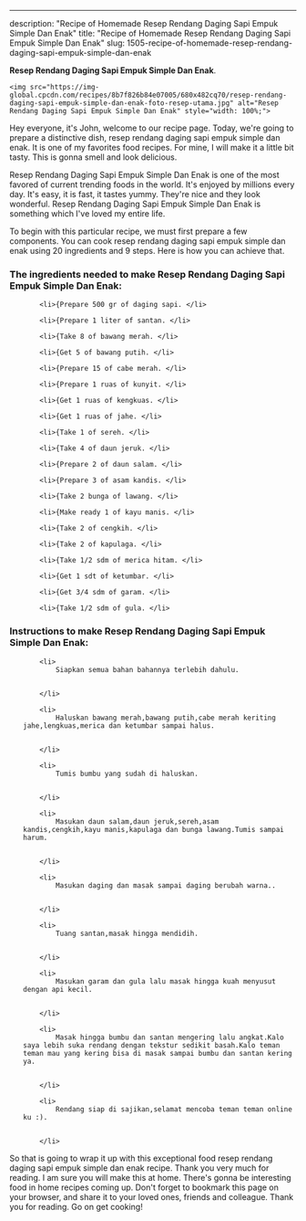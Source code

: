 ---
description: "Recipe of Homemade Resep Rendang Daging Sapi Empuk Simple Dan Enak"
title: "Recipe of Homemade Resep Rendang Daging Sapi Empuk Simple Dan Enak"
slug: 1505-recipe-of-homemade-resep-rendang-daging-sapi-empuk-simple-dan-enak

<p>
	<strong>Resep Rendang Daging Sapi Empuk Simple Dan Enak</strong>. 
	
</p>
<p>
	
	<img src="https://img-global.cpcdn.com/recipes/8b7f826b84e07005/680x482cq70/resep-rendang-daging-sapi-empuk-simple-dan-enak-foto-resep-utama.jpg" alt="Resep Rendang Daging Sapi Empuk Simple Dan Enak" style="width: 100%;">
	
	
</p>
<p>
	Hey everyone, it's John, welcome to our recipe page. Today, we're going to prepare a distinctive dish, resep rendang daging sapi empuk simple dan enak. It is one of my favorites food recipes. For mine, I will make it a little bit tasty. This is gonna smell and look delicious.
</p>
	
<p>
	
</p>
<p>
	Resep Rendang Daging Sapi Empuk Simple Dan Enak is one of the most favored of current trending foods in the world. It's enjoyed by millions every day. It's easy, it is fast, it tastes yummy. They're nice and they look wonderful. Resep Rendang Daging Sapi Empuk Simple Dan Enak is something which I've loved my entire life.
</p>

<p>
To begin with this particular recipe, we must first prepare a few components. You can cook resep rendang daging sapi empuk simple dan enak using 20 ingredients and 9 steps. Here is how you can achieve that.
</p>

<h3>The ingredients needed to make Resep Rendang Daging Sapi Empuk Simple Dan Enak:</h3>

<ol>
	
		<li>{Prepare 500 gr of daging sapi. </li>
	
		<li>{Prepare 1 liter of santan. </li>
	
		<li>{Take 8 of bawang merah. </li>
	
		<li>{Get 5 of bawang putih. </li>
	
		<li>{Prepare 15 of cabe merah. </li>
	
		<li>{Prepare 1 ruas of kunyit. </li>
	
		<li>{Get 1 ruas of kengkuas. </li>
	
		<li>{Get 1 ruas of jahe. </li>
	
		<li>{Take 1 of sereh. </li>
	
		<li>{Take 4 of daun jeruk. </li>
	
		<li>{Prepare 2 of daun salam. </li>
	
		<li>{Prepare 3 of asam kandis. </li>
	
		<li>{Take 2 bunga of lawang. </li>
	
		<li>{Make ready 1 of kayu manis. </li>
	
		<li>{Take 2 of cengkih. </li>
	
		<li>{Take 2 of kapulaga. </li>
	
		<li>{Take 1/2 sdm of merica hitam. </li>
	
		<li>{Get 1 sdt of ketumbar. </li>
	
		<li>{Get 3/4 sdm of garam. </li>
	
		<li>{Take 1/2 sdm of gula. </li>
	
</ol>
<p>
	
</p>

<h3>Instructions to make Resep Rendang Daging Sapi Empuk Simple Dan Enak:</h3>

<ol>
	
		<li>
			Siapkan semua bahan bahannya terlebih dahulu.
			
			
		</li>
	
		<li>
			Haluskan bawang merah,bawang putih,cabe merah keriting jahe,lengkuas,merica dan ketumbar sampai halus.
			
			
		</li>
	
		<li>
			Tumis bumbu yang sudah di haluskan.
			
			
		</li>
	
		<li>
			Masukan daun salam,daun jeruk,sereh,asam kandis,cengkih,kayu manis,kapulaga dan bunga lawang.Tumis sampai harum.
			
			
		</li>
	
		<li>
			Masukan daging dan masak sampai daging berubah warna..
			
			
		</li>
	
		<li>
			Tuang santan,masak hingga mendidih.
			
			
		</li>
	
		<li>
			Masukan garam dan gula lalu masak hingga kuah menyusut dengan api kecil.
			
			
		</li>
	
		<li>
			Masak hingga bumbu dan santan mengering lalu angkat.Kalo saya lebih suka rendang dengan tekstur sedikit basah.Kalo teman teman mau yang kering bisa di masak sampai bumbu dan santan kering ya.
			
			
		</li>
	
		<li>
			Rendang siap di sajikan,selamat mencoba teman teman online ku :).
			
			
		</li>
	
</ol>

<p>
	
</p>

<p>
	So that is going to wrap it up with this exceptional food resep rendang daging sapi empuk simple dan enak recipe. Thank you very much for reading. I am sure you will make this at home. There's gonna be interesting food in home recipes coming up. Don't forget to bookmark this page on your browser, and share it to your loved ones, friends and colleague. Thank you for reading. Go on get cooking!
</p>
